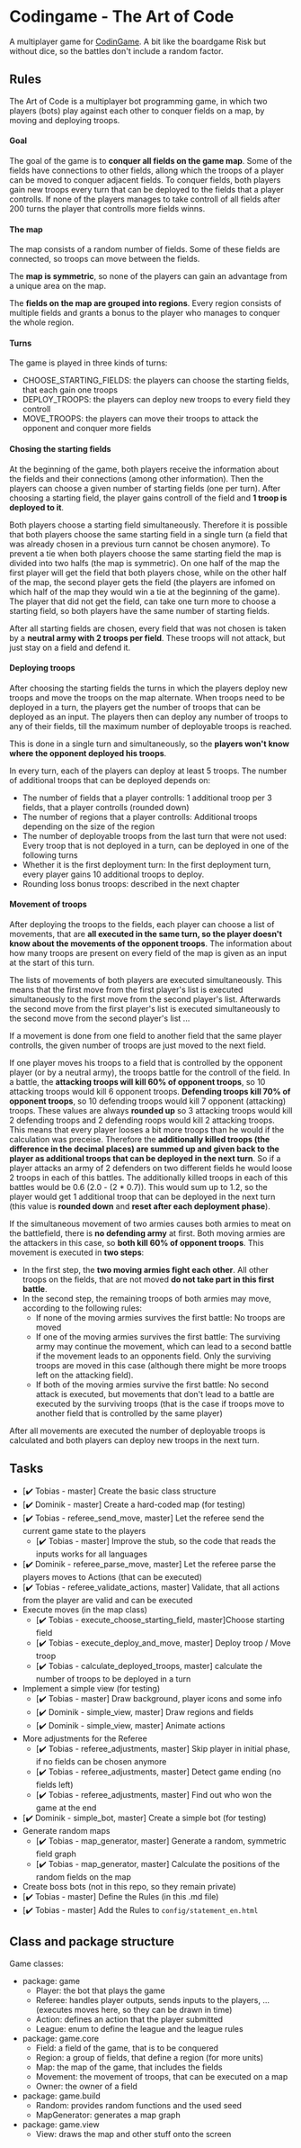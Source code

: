 # Codingame - The Art of Code

A multiplayer game for [CodinGame](https://www.codingame.com). A bit like the boardgame Risk but without dice, so the battles don't include a random factor.

## Rules

The Art of Code is a multiplayer bot programming game, in which two players (bots) play against each other to conquer fields on a map, by moving and deploying troops.

#### Goal

The goal of the game is to **conquer all fields on the game map**. Some of the fields have connections to other fields, allong which the troops of a player can be moved to conquer adjacent fields. To conquer fields, both players gain new troops every turn that can be deployed to the fields that a player controlls. If none of the players manages to take controll of all fields after 200 turns the player that controlls more fields winns.

#### The map

The map consists of a random number of fields. Some of these fields are connected, so troops can move between the fields. 

The **map is symmetric**, so none of the players can gain an advantage from a unique area on the map.

The **fields on the map are grouped into regions**. Every region consists of multiple fields and grants a bonus to the player who manages to conquer the whole region.


#### Turns

The game is played in three kinds of turns:
- CHOOSE_STARTING_FIELDS: the players can choose the starting fields, that each gain one troops
- DEPLOY_TROOPS: the players can deploy new troops to every field they controll
- MOVE_TROOPS: the players can move their troops to attack the opponent and conquer more fields

#### Chosing the starting fields

At the beginning of the game, both players receive the information about the fields and their connections (among other information). Then the players can choose a given number of starting fields (one per turn). After choosing a starting field, the player gains controll of the field and **1 troop is deployed to it**.

Both players choose a starting field simultaneously. Therefore it is possible that both players choose the same starting field in a single turn (a field that was already chosen in a previous turn cannot be chosen anymore). To prevent a tie when both players choose the same starting field the map is divided into two halfs (the map is symmetric). On one half of the map the first player will get the field that both players chose, while on the other half of the map, the second player gets the field (the players are infomed on which half of the map they would win a tie at the beginning of the game). The player that did not get the field, can take one turn more to choose a starting field, so both players have the same number of starting fields.

After all starting fields are chosen, every field that was not chosen is taken by a **neutral army with 2 troops per field**. These troops will not attack, but just stay on a field and defend it.

#### Deploying troops

After choosing the starting fields the turns in which the players deploy new troops and move the troops on the map alternate. When troops need to be deployed in a turn, the players get the number of troops that can be deployed as an input. The players then can deploy any number of troops to any of their fields, till the maximum number of deployable troops is reached.

This is done in a single turn and simultaneously, so the **players won't know where the opponent deployed his troops**.

In every turn, each of the players can deploy at least 5 troops. The number of additional troops that can be deployed depends on:
- The number of fields that a player controlls: 1 additional troop per 3 fields, that a player controlls (rounded down)
- The number of regions that a player controlls: Additional troops depending on the size of the region
- The number of deployable troops from the last turn that were not used: Every troop that is not deployed in a turn, can be deployed in one of the following turns
- Whether it is the first deployment turn: In the first deployment turn, every player gains 10 additional troops to deploy.
- Rounding loss bonus troops: described in the next chapter

#### Movement of troops

After deploying the troops to the fields, each player can choose a list of movements, that are **all executed in the same turn, so the player doesn't know about the movements of the opponent troops**. The information about how many troops are present on every field of the map is given as an input at the start of this turn.

The lists of movements of both players are executed simultaneously. This means that the first move from the first player's list is executed simultaneously to the first move from the second player's list. Afterwards the second move from the first player's list is executed simultaneously to the second move from the second player's list ...

If a movement is done from one field to another field that the same player controlls, the given number of troops are just moved to the next field.

If one player moves his troops to a field that is controlled by the opponent player (or by a neutral army), the troops battle for the controll of the field. In a battle, the **attacking troops will kill 60% of opponent troops**, so 10 attacking troops would kill 6 opponent troops. **Defending troops kill 70% of opponent troops**, so 10 defending troops would kill 7 opponent (attacking) troops. These values are always **rounded up** so 3 attacking troops would kill 2 defending troops and 2 defending roops would kill 2 attacking troops.  
This means that every player looses a bit more troops than he would if the calculation was preceise. Therefore the **additionally killed troops (the difference in the decimal places) are summed up and given back to the player as additional troops that can be deployed in the next turn**. So if a player attacks an army of 2 defenders on two different fields he would loose 2 troops in each of this battles. The additionally killed troops in each of this battles would be 0.6 (2.0 - (2 * 0.7)). This would sum up to 1.2, so the player would get 1 additional troop that can be deployed in the next turn (this value is **rounded down** and **reset after each deployment phase**).

If the simultaneous movement of two armies causes both armies to meat on the battlefield, there is **no defending army** at first. Both moving armies are the attackers in this case, so **both kill 60% of opponent troops**. This movement is executed in **two steps**:
- In the first step, the **two moving armies fight each other**. All other troops on the fields, that are not moved **do not take part in this first battle**.
- In the second step, the remaining troops of both armies may move, according to the following rules:
  - If none of the moving armies survives the first battle: No troops are moved
  - If one of the moving armies survives the first battle: The surviving army may continue the movement, which can lead to a second battle if the movement leads to an opponents field. Only the surviving troops are moved in this case (although there might be more troops left on the attacking field).
  - If both of the moving armies survive the first battle: No second attack is executed, but movements that don't lead to a battle are executed by the surviving troops (that is the case if troops move to another field that is controlled by the same player)

After all movements are executed the number of deployable troops is calculated and both players can deploy new troops in the next turn.

## Tasks

- [:heavy_check_mark: Tobias - master] Create the basic class structure
- [:heavy_check_mark: Dominik - master] Create a hard-coded map (for testing)
- [:heavy_check_mark: Tobias - referee_send_move, master] Let the referee send the current game state to the players
  - [:heavy_check_mark: Tobias - master] Improve the stub, so the code that reads the inputs works for all languages
- [:heavy_check_mark: Dominik - referee_parse_move, master] Let the referee parse the players moves to Actions (that can be executed)
- [:heavy_check_mark: Tobias - referee_validate_actions, master] Validate, that all actions from the player are valid and can be executed
- Execute moves (in the map class)
  - [:heavy_check_mark: Tobias - execute_choose_starting_field, master]Choose starting field
  - [:heavy_check_mark: Tobias - execute_deploy_and_move, master] Deploy troop / Move troop
  - [:heavy_check_mark: Tobias - calculate_deployed_troops, master] calculate the number of troops to be deployed in a turn
- Implement a simple view (for testing)
  - [:heavy_check_mark: Tobias - master] Draw background, player icons and some info
  - [:heavy_check_mark: Dominik - simple_view, master] Draw regions and fields
  - [:heavy_check_mark: Dominik - simple_view, master] Animate actions
- More adjustments for the Referee
  - [:heavy_check_mark: Tobias - referee_adjustments, master] Skip player in initial phase, if no fields can be chosen anymore
  - [:heavy_check_mark: Tobias - referee_adjustments, master] Detect game ending (no fields left)
  - [:heavy_check_mark: Tobias - referee_adjustments, master] Find out who won the game at the end
- [:heavy_check_mark: Dominik - simple_bot, master] Create a simple bot (for testing)
- Generate random maps
  - [:heavy_check_mark: Tobias - map_generator, master] Generate a random, symmetric field graph
  - [:heavy_check_mark: Tobias - map_generator, master] Calculate the positions of the random fields on the map
- Create boss bots (not in this repo, so they remain private)
- [:heavy_check_mark: Tobias - master] Define the Rules (in this .md file)
- [:heavy_check_mark: Tobias - master] Add the Rules to `config/statement_en.html`

## Class and package structure

Game classes:
- package: game
  - Player: the bot that plays the game
  - Referee: handles player outputs, sends inputs to the players, ... (executes moves here, so they can be drawn in time)
  - Action: defines an action that the player submitted
  - League: enum to define the league and the league rules
- package: game.core
  - Field: a field of the game, that is to be conquered
  - Region: a group of fields, that define a region (for more units)
  - Map: the map of the game, that includes the fields
  - Movement: the movement of troops, that can be executed on a map
  - Owner: the owner of a field
- package: game.build
  - Random: provides random functions and the used seed
  - MapGenerator: generates a map graph
- package: game.view
  - View: draws the map and other stuff onto the screen
